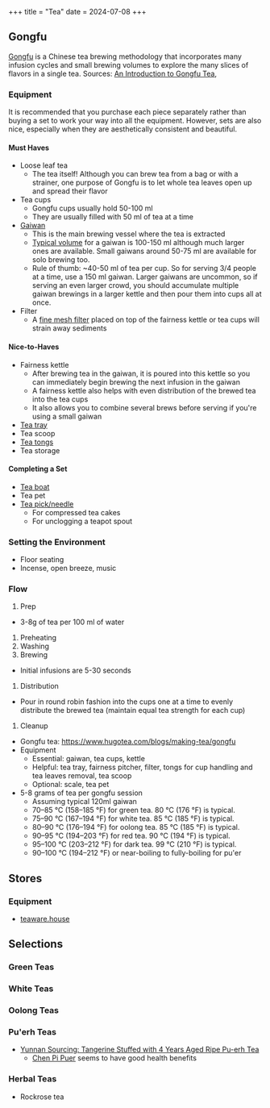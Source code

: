 +++
title = "Tea"
date = 2024-07-08
+++

## Gongfu

[Gongfu](https://en.wikipedia.org/wiki/Gongfu_tea) is a Chinese tea brewing methodology that incorporates many infusion cycles and small brewing volumes to explore the many slices of flavors in a single tea.
Sources: [An Introduction to Gongfu Tea](https://www.reddit.com/r/tea/comments/5yj6mt/an_introduction_to_gongfu_tea/),

### Equipment

It is recommended that you purchase each piece separately rather than buying a set to work your way into all the equipment.
However, sets are also nice, especially when they are aesthetically consistent and beautiful.

#### Must Haves

- Loose leaf tea
  - The tea itself! Although you can brew tea from a bag or with a strainer, one purpose of Gongfu is to let whole tea leaves open up and spread their flavor
- Tea cups
  - Gongfu cups usually hold 50-100 ml
  - They are usually filled with 50 ml of tea at a time
- [Gaiwan](https://en.wikipedia.org/wiki/Gaiwan)
  - This is the main brewing vessel where the tea is extracted
  - [Typical volume](https://www.reddit.com/r/GongFuTea/comments/18z09qt/best_size_for_gaiwan/) for a gaiwan is 100-150 ml although much larger ones are available. Small gaiwans around 50-75 ml are available for solo brewing too.
  - Rule of thumb: ~40-50 ml of tea per cup. So for serving 3/4 people at a time, use a 150 ml gaiwan. Larger gaiwans are uncommon, so if serving an even larger crowd, you should accumulate multiple gaiwan brewings in a larger kettle and then pour them into cups all at once.
- Filter
  - A [fine mesh filter](https://teaware.house/collections/tools-and-tea-accessories/products/copy-of-buy-it-for-life-stainless-steel-tea-filter-large) placed on top of the fairness kettle or tea cups will strain away sediments

#### Nice-to-Haves

- Fairness kettle
  - After brewing tea in the gaiwan, it is poured into this kettle so you can immediately begin brewing the next infusion in the gaiwan
  - A fairness kettle also helps with even distribution of the brewed tea into the tea cups
  - It also allows you to combine several brews before serving if you're using a small gaiwan
- [Tea tray]()
- Tea scoop
- [Tea tongs](https://teaware.house/collections/tools-and-tea-accessories/products/bamboo-sliver-tea-tongs)
- Tea storage

#### Completing a Set

- [Tea boat](https://teaware.house/collections/tools-and-tea-accessories/products/celadon-cherry-blossom-tea-boat-1)
- Tea pet
- [Tea pick/needle](https://teaware.house/collections/tools-and-tea-accessories/products/cigarillo-tea-needle-light-wood)
  - For compressed tea cakes
  - For unclogging a teapot spout


### Setting the Environment

- Floor seating
- Incense, open breeze, music

### Flow

1. Prep

- 3-8g of tea per 100 ml of water

1. Preheating
1. Washing
1. Brewing

- Initial infusions are 5-30 seconds

1. Distribution

- Pour in round robin fashion into the cups one at a time to evenly distribute the brewed tea (maintain equal tea strength for each cup)

1. Cleanup

- Gongfu tea: https://www.hugotea.com/blogs/making-tea/gongfu
- Equipment
  - Essential: gaiwan, tea cups, kettle
  - Helpful: tea tray, fairness pitcher, filter, tongs for cup handling and tea leaves removal, tea scoop
  - Optional: scale, tea pet
- 5-8 grams of tea per gongfu session
  - Assuming typical 120ml gaiwan
  - 70–85 °C (158–185 °F) for green tea. 80 °C (176 °F) is typical.
  - 75–90 °C (167–194 °F) for white tea. 85 °C (185 °F) is typical.
  - 80–90 °C (176–194 °F) for oolong tea. 85 °C (185 °F) is typical.
  - 90–95 °C (194–203 °F) for red tea. 90 °C (194 °F) is typical.
  - 95–100 °C (203–212 °F) for dark tea. 99 °C (210 °F) is typical.
  - 90–100 °C (194–212 °F) or near-boiling to fully-boiling for pu'er

## Stores

### Equipment

- [teaware.house](https://teaware.house/)

## Selections

### Green Teas

### White Teas

### Oolong Teas

### Pu'erh Teas

- [Yunnan Sourcing: Tangerine Stuffed with 4 Years Aged Ripe Pu-erh Tea](https://yunnansourcing.com/products/tangerine-stuffed-with-4-years-aged-ripe-pu-erh-tea?variant=35648765574)
  - [Chen Pi Puer](https://twitter.com/JulianaLung/status/1761498269900021812) seems to have good health benefits

### Herbal Teas

- Rockrose tea

